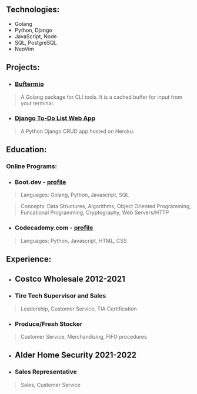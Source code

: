 ## Technologies:
- Golang
- Python, Django
- JavaScript, Node
- SQL, PostgreSQL
- NeoVim

## Projects:
- ### [Buftermio](https://pkg.go.dev/github.com/skovranek/buftermio)
> A Golang package for CLI tools. It is a cached buffer for input from your terminal.
- ### [Django To-Do List Web App](https://django-todos-7caa0bc186c8.herokuapp.com/)
> A Python Django CRUD app hosted on Heroku.

## Education:
### Online Programs:
- ### Boot.dev - [profile](https://www.boot.dev/u/afk)
> Languages: Golang, Python, Javascript, SQL

> Concepts: Data Structures, Algorithms, Object Oriented Programming, Funcational Programming, Cryptography, Web Servers/HTTP
- ### Codecademy.com - [profile]()
> Languages: Python, Javascript, HTML, CSS

## Experience:
- ## Costco Wholesale 2012-2021
- ### Tire Tech Supervisor and Sales
> Leadership, Customer Service, TIA Certification
- ### Produce/Fresh Stocker
> Customer Service, Merchandising, FIFO procedures
- ## Alder Home Security 2021-2022
- ### Sales Representative
> Sales, Customer Service
